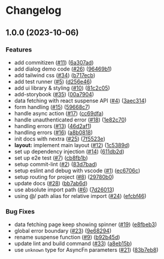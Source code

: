 # Changelog

## 1.0.0 (2023-10-06)


### Features

* add commitizen ([#11](https://github.com/lamhq/react-boilerplate/issues/11)) ([6a307ad](https://github.com/lamhq/react-boilerplate/commit/6a307ad10d32edfbb2d066b1d7398c05bf5677af))
* add dialog demo code ([#26](https://github.com/lamhq/react-boilerplate/issues/26)) ([96469b1](https://github.com/lamhq/react-boilerplate/commit/96469b13d7db5a143a62df68453f695f57f791bf))
* add tailwind css ([#34](https://github.com/lamhq/react-boilerplate/issues/34)) ([b717ecb](https://github.com/lamhq/react-boilerplate/commit/b717ecb92244ba732080bf7a1d0581820e4483eb))
* add test runner ([#5](https://github.com/lamhq/react-boilerplate/issues/5)) ([d256e46](https://github.com/lamhq/react-boilerplate/commit/d256e4665435bf745f60878f33d8e2f93d41882e))
* add ui library & styling ([#10](https://github.com/lamhq/react-boilerplate/issues/10)) ([81c2c05](https://github.com/lamhq/react-boilerplate/commit/81c2c05d5a92a41c3b3f36dc2f2e642f4494a4f0))
* add-storybook ([#35](https://github.com/lamhq/react-boilerplate/issues/35)) ([00a7904](https://github.com/lamhq/react-boilerplate/commit/00a7904c56ce7ff6e43b4e94938b74a546b18b6c))
* data fetching with react suspense API ([#4](https://github.com/lamhq/react-boilerplate/issues/4)) ([3aec314](https://github.com/lamhq/react-boilerplate/commit/3aec314fd9c8c3c110bf8e3e0a1beaf6417c3317))
* form handling ([#15](https://github.com/lamhq/react-boilerplate/issues/15)) ([59668c7](https://github.com/lamhq/react-boilerplate/commit/59668c74e95ff8f8dd1c054b8e202a872791b4cc))
* handle async action ([#17](https://github.com/lamhq/react-boilerplate/issues/17)) ([cc69dfa](https://github.com/lamhq/react-boilerplate/commit/cc69dfa9a9c3ef0bb922e5c092740f503f5d6bce))
* handle unauthenticated error ([#18](https://github.com/lamhq/react-boilerplate/issues/18)) ([1e82c70](https://github.com/lamhq/react-boilerplate/commit/1e82c708dbce5d64dc41d2a6beb52166e37c54ff))
* handling errors ([#13](https://github.com/lamhq/react-boilerplate/issues/13)) ([46d2af1](https://github.com/lamhq/react-boilerplate/commit/46d2af105c0a6927fb3268c82c36ce53416f2148))
* handling errors ([#16](https://github.com/lamhq/react-boilerplate/issues/16)) ([a8b0818](https://github.com/lamhq/react-boilerplate/commit/a8b0818afc387f7999d67c1509f338e0ebe8a1f2))
* init docs with nextra ([#25](https://github.com/lamhq/react-boilerplate/issues/25)) ([7f5523e](https://github.com/lamhq/react-boilerplate/commit/7f5523e40747438dffe2f4614ee4ed8b0f2a86d1))
* **layout:** implement main layout ([#12](https://github.com/lamhq/react-boilerplate/issues/12)) ([1c5389d](https://github.com/lamhq/react-boilerplate/commit/1c5389d6f7a2d6a5f0c7f1cd736a77cd93b76971))
* set up dependency injection ([#14](https://github.com/lamhq/react-boilerplate/issues/14)) ([611db2d](https://github.com/lamhq/react-boilerplate/commit/611db2d2d9802cb252cbc5dea490df8c5025e00f))
* set up e2e test ([#7](https://github.com/lamhq/react-boilerplate/issues/7)) ([cb8fb1b](https://github.com/lamhq/react-boilerplate/commit/cb8fb1bd47a5e839f523ba310cbe6a608ee56d84))
* setup commit-lint ([#2](https://github.com/lamhq/react-boilerplate/issues/2)) ([83d7bad](https://github.com/lamhq/react-boilerplate/commit/83d7bad9ff191ac6757029178cb536ef33b61cf6))
* setup eslint and debug with vscode ([#1](https://github.com/lamhq/react-boilerplate/issues/1)) ([ec6706c](https://github.com/lamhq/react-boilerplate/commit/ec6706cb895be89d0439da6d20bfce82b10b6d77))
* setup routing for project ([#8](https://github.com/lamhq/react-boilerplate/issues/8)) ([29780b0](https://github.com/lamhq/react-boilerplate/commit/29780b0c77ecbac509f7445c6b00db62b6698757))
* update docs ([#28](https://github.com/lamhq/react-boilerplate/issues/28)) ([bb7ab6d](https://github.com/lamhq/react-boilerplate/commit/bb7ab6da1f075092207f97980650eb591bdba91b))
* use absolute import path ([#6](https://github.com/lamhq/react-boilerplate/issues/6)) ([7d26013](https://github.com/lamhq/react-boilerplate/commit/7d26013e41d7e32841f362ccb7b9183d26c8e2ce))
* using @/ path alias for relative import ([#24](https://github.com/lamhq/react-boilerplate/issues/24)) ([efcbf46](https://github.com/lamhq/react-boilerplate/commit/efcbf46c709b38cc988e3136700a44de95c4b0dd))


### Bug Fixes

* data fetching page keep showing spinner ([#19](https://github.com/lamhq/react-boilerplate/issues/19)) ([e8fbeb3](https://github.com/lamhq/react-boilerplate/commit/e8fbeb3f5100a2c965b152fdd11588280a87b157))
* global error boundary ([#23](https://github.com/lamhq/react-boilerplate/issues/23)) ([9e68294](https://github.com/lamhq/react-boilerplate/commit/9e68294326f01f856264c56445e96d6131b4fde4))
* rename suspense function ([#9](https://github.com/lamhq/react-boilerplate/issues/9)) ([b92b45d](https://github.com/lamhq/react-boilerplate/commit/b92b45d9f2643c34438d9c28e510c4d794856962))
* update lint and build command ([#33](https://github.com/lamhq/react-boilerplate/issues/33)) ([a8eb15b](https://github.com/lamhq/react-boilerplate/commit/a8eb15be8cfa7d80c8ee781ee2fbc10099d6b0b0))
* use `unknown` type for AsyncFn parameters ([#21](https://github.com/lamhq/react-boilerplate/issues/21)) ([83b7eb8](https://github.com/lamhq/react-boilerplate/commit/83b7eb8b5903209567248170ef0420039dbbc143))
